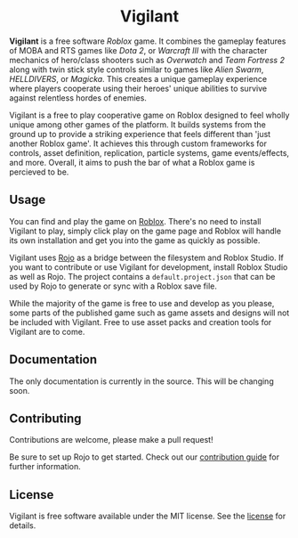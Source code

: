 <div align="center">
	<h1>Vigilant</h1>
</div>

**Vigilant** is a free software *Roblox* game. It combines the gameplay features of MOBA and RTS games like *Dota 2*, or *Warcraft III* with the character mechanics of hero/class shooters such as *Overwatch* and *Team Fortress 2* along with twin stick style controls similar to games like *Alien Swarm*, *HELLDIVERS*, or *Magicka*. This creates a unique gameplay experience where players cooperate using their heroes' unique abilities to survive against relentless hordes of enemies.

Vigilant is a free to play cooperative game on Roblox designed to feel wholly unique among other games of the platform. It builds systems from the ground up to provide a striking experience that feels different than 'just another Roblox game'. It achieves this through custom frameworks for controls, asset definition, replication, particle systems, game events/effects, and more. Overall, it aims to push the bar of what a Roblox game is percieved to be.

## Usage
You can find and play the game on [Roblox](https://www.roblox.com/games/2510941316). There's no need to install Vigilant to play, simply click play on the game page and Roblox will handle its own installation and get you into the game as quickly as possible.

Vigilant uses [Rojo](https://rojo.space/) as a bridge between the filesystem and Roblox Studio. If you want to contribute or use Vigilant for development, install Roblox Studio as well as Rojo. The project contains a `default.project.json` that can be used by Rojo to generate or sync with a Roblox save file.

While the majority of the game is free to use and develop as you please, some parts of the published game such as game assets and designs will not be included with Vigilant. Free to use asset packs and creation tools for Vigilant are to come.

## Documentation
The only documentation is currently in the source. This will be changing soon.

## Contributing
Contributions are welcome, please make a pull request!

Be sure to set up Rojo to get started. Check out our [contribution guide](CONTRIBUTING.md) for further information.

## License
Vigilant is free software available under the MIT license. See the [license](LICENSE.md) for details.
